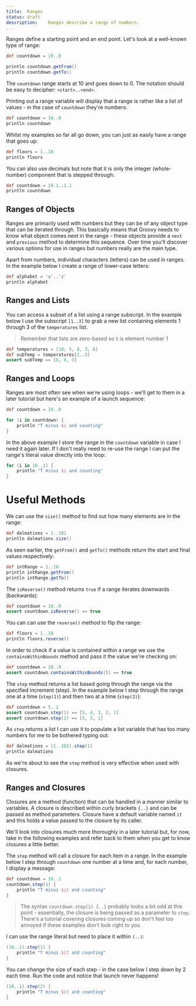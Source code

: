 ```yaml
---
title:	Ranges
status:	draft
description:	Ranges describe a range of numbers.
...
```


Ranges define a starting point and an end point. Let's look at a well-known type of range:

```groovy
def countdown = 10..0

println countdown.getFrom()
println countdown.getTo()
```

The `countdown` range starts at 10 and goes down to 0. The notation should be easy to decipher: `<start>..<end>`.

Printing out a range variable will display that a range is rather like a list of values - in the case of `countdown` they're numbers:

```groovy
def countdown = 10..0
println countdown
```

Whilst my examples so far all go down, you can just as easily have a range that goes up:

```groovy
def floors = 1..10
println floors
```

You can also use decimals but note that it is only the integer (whole-number) component that is stepped through:

```groovy
def countdown = 10.1..1.1
println countdown
```

## Ranges of Objects

Ranges are primarily used with numbers but they can be of any object type that can be iterated through. This basically means that Groovy needs to know what object comes next in the range - these objects provide a `next` and `previous` method to determine this sequence. Over time you'll discover various options for use in ranges but numbers really are the main type. 

Apart from numbers, individual characters (letters) can be used in ranges. In the example below I create a range of lower-case letters:

```groovy
def alphabet = 'a'..'z'
println alphabet
```

## Ranges and Lists

You can access a subset of a list using a range subscript. In the example below I use the subscript `[1..3]` to grab a new list containing elements 1 through 3 of the `temperatures` list. 

>Remember that lists are zero-based so `5` is element number 1

```groovy
def temperatures = [10, 5, 8, 3, 6]
def subTemp = temperatures[1..3]
assert subTemp == [5, 8, 3]
```

## Ranges and Loops

Ranges are most often see when we're using loops - we'll get to them in a later tutorial but here's an example of a launch sequence:

```groovy
def countdown = 10..0

for (i in countdown) {
    println "T minus $i and counting"
}
```

In the above example I store the range in the `countdown` variable in case I need it again later. If I don't really need to re-use the range I can put the range's literal value directly into the loop:

```groovy
for (i in 10..1) {
    println "T minus $i and counting"
}
```

# Useful Methods

We can use the `size()` method to find out how many elements are in the range:

```groovy
def dalmations = 1..101
println dalmations.size()
```

As seen earlier, the `getFrom()` and `getTo()` methods return the start and final values respectively:

```groovy
def intRange = 1..10
println intRange.getFrom()
println intRange.getTo()
```

The `isReverse()` method returns `true` if a range iterates downwards (backwards):

```groovy
def countdown = 10..0
assert countdown.isReverse() == true
```

You can can use the `reverse()` method to flip the range:

```groovy
def floors = 1..10
println floors.reverse()
```

In order to check if a value is contained within a range we use the `containsWithinBounds` method and pass it the value we're checking on:

```groovy
def countdown = 10..0
assert countdown.containsWithinBounds(5) == true
```

The `step` method returns a list based going through the range via the specified increment (step). In the example below I step through the range one at a time (`step(1)`) and then two at a time (`step(2)`):

```groovy
def countdown = 5..1
assert countdown.step(1) == [5, 4, 3, 2, 1]
assert countdown.step(2) == [5, 3, 1]
```

As `step` returns a list I can use it to populate a list variable that has too many numbers for me to be bothered typing out:

```groovy
def dalmations = (1..101).step(1)
println dalmations
```

As we're about to see the `step` method is very effective when used with closures.

## Ranges and Closures

Closures are a method (function) that can be handled in a manner similar to variables. A closure is described within curly brackets `{..}` and can be passed as method parameters.  Closure have a default variable named `it` and this holds a value passed to the closure by its caller.

We'll look into closures much more thoroughly in a later tutorial but, for now, take in the following examples and refer back to them when you get to know closures a little better.

The `step` method will call a closure for each item in a range. In the example below I step through `countdown` one number at a time and, for each number, I display a message:

```groovy
def countdown = 10..1
countdown.step(1) {
    println "T minus $it and counting"
}
```

>The syntax `countdown.step(1) {..}` probably looks a bit odd at this point - essentially, the closure is being passed as a parameter to `step`. There's a tutorial covering closures coming up so don't feel too annoyed if these examples don't look right to you.

I can use the range literal but need to place it within `(..)`:

```groovy
(10..1).step(1) {
    println "T minus $it and counting"
}
```

You can change the size of each step - in the case below I step down by 2 each time. Run the code and notice that launch never happens!

```groovy
(10..1).step(2) {
    println "T minus $it and counting"
}
```
